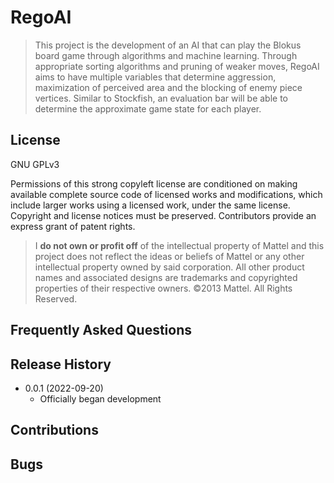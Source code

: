 # RegoAI

> This project is the development of an AI that can play the Blokus board game through algorithms and machine learning.
> Through appropriate sorting algorithms and pruning of weaker moves, RegoAI aims to have multiple variables that determine aggression, maximization of perceived area and the blocking of enemy piece vertices.
> Similar to Stockfish, an evaluation bar will be able to determine the approximate game state for each player.

## License

GNU GPLv3

Permissions of this strong copyleft license are conditioned on making available complete source code of licensed works and modifications, which include larger works using a licensed work, under the same license. Copyright and license notices must be preserved. Contributors provide an express grant of patent rights.

> I __do not own or profit off__ of the intellectual property of Mattel and this project does not reflect the ideas or beliefs of Mattel or any other intellectual property owned by said corporation. All other product names and associated designs are trademarks and copyrighted properties of their respective owners. ©2013 Mattel. All Rights Reserved.

## Frequently Asked Questions

## Release History

* 0.0.1 (2022-09-20)
  * Officially began development

## Contributions

## Bugs

